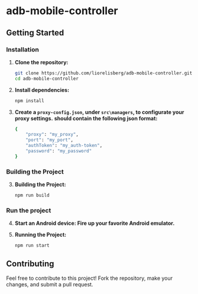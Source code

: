 # adb-mobile-controller

## Getting Started

### Installation

1. **Clone the repository:**
   ```bash
   git clone https://github.com/liorelisberg/adb-mobile-controller.git
   cd adb-mobile-controller

2. **Install dependencies:**
   ```bash
   npm install

3. **Create a `proxy-config.json`, under `src\managers`, to configurate your proxy settings.**
   **should contain the following json format:**
   ```bash
   {
       "proxy": "my_proxy",
       "port": "my_port",
       "authToken": "my_auth-token",
       "password": "my_password"
   }

### Building the Project

3. **Building the Project:**
   ```bash
   npm run build

### Run the project
4. **Start an Android device: Fire up your favorite Android emulator.**

5. **Running the Project:**
   ```bash
   npm run start

## Contributing
Feel free to contribute to this project! Fork the repository, make your changes, and submit a pull request.
